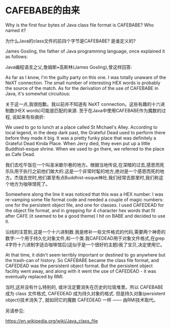 # CAFEBABE的由来

Why is the first four bytes of Java class file format is CAFEBABE? Who named it?

为什么Java的class文件的前四个字节是CAFEBABE? 是谁定义的?


James Gosling, the father of Java programming language, once explained it as follows:

Java编程语言之父,詹姆斯•高斯林(James Gosling),曾这样回答:


As far as I know, I'm the guilty party on this one. I was totally unaware of the NeXT connection. The small number of interesting HEX words is probably the source of the match. As for the derivation of the use of CAFEBABE in Java, it's somewhat circuitous:

关于这一点,我很抱歉。我以前并不知道有 NeXT connection。这些有趣的十六进制数(HEX words)可能是匹配的来源. 至于在Java中使用CAFEBABE作为魔数的过程, 说起来有些曲折:


We used to go to lunch at a place called St Michael's Alley. According to local legend, in the deep dark past, the Grateful Dead used to perform there before they made it big. It was a pretty funky place that was definitely a Grateful Dead Kinda Place. When Jerry died, they even put up a little Buddhist-esque shrine. When we used to go there, we referred to the place as Cafe Dead.

我们去吃午饭在一个叫圣米歇尔巷的地方。根据当地传说,在深暗的过去,感恩而死乐队用于执行之前他们做大的.这是一个非常时髦的地方,绝对是一个感恩而死的地方。杰瑞去世时,他们甚至有点Buddhist-esque神社.我们经常去那里时,我们称这个地方为咖啡馆死了。


Somewhere along the line it was noticed that this was a HEX number. I was re-vamping some file format code and needed a couple of magic numbers: one for the persistent object file, and one for classes. I used CAFEDEAD for the object file format, and in grepping for 4 character hex words that fit after CAFE (it seemed to be a good theme) I hit on BABE and decided to use it.

沿线的注意到,这是一个十六进制数.我是修补一些文件格式的代码,需要两个神奇的数字:一个用于持久化对象文件,和一个类.我CAFEDEAD用于对象文件格式,在grep 4字符十六进制字适合咖啡馆后(这似乎是一个很好的主题)我了宝贝,决定使用它。


At that time, it didn't seem terribly important or destined to go anywhere but the trash-can of history. So CAFEBABE became the class file format, and CAFEDEAD was the persistent object format. But the persistent object facility went away, and along with it went the use of CAFEDEAD - it was eventually replaced by RMI.


当时,这并没有什么特别的, 或许注定要消失在历史的垃圾堆里。所以 CAFEBABE 成为 class 文件格式, CAFEDEAD 成为持久对象的格式. 但是持久对象(persistent object)技术消失了, 就如同它的魔数 CAFEDEAD 一样 —— 由RMI技术取代。





另请参见:

https://en.wikipedia.org/wiki/Java_class_file